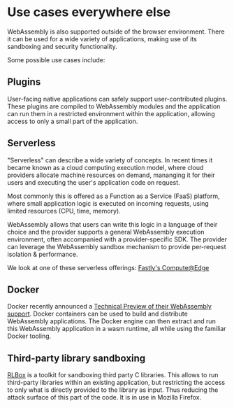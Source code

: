# Use cases everywhere else

WebAssembly is also supported outside of the browser environment.
There it can be used for a wide variety of applications,
making use of its sandboxing and security functionality.

Some possible use cases include:

## Plugins

User-facing native applications can safely support user-contributed plugins.
These plugins are compiled to WebAssembly modules and the application can run them in a restricted environment within the application, allowing access to only a small part of the application.

## Serverless

"Serverless" can describe a wide variety of concepts.
In recent times it became known as a cloud computing execution model,
where cloud providers allocate machine resources on demand, mananging it for their users
and executing the user's application code on request.

Most commonly this is offered as a Function as a Service (FaaS) platform,
where small application logic is executed on incoming requests, using limited resources (CPU, time, memory).

WebAssembly allows that users can write this logic in a language of their choice
and the provider supports a general WebAssembly execution environment, often accompanied with a provider-specific SDK.
The provider can leverage the WebAssembly sandbox mechanism to provide per-request isolation & performance.

We look at one of these serverless offerings:
[Fastly's Compute@Edge](compute-at-edge.md)

## Docker

Docker recently announced a [Technical Preview of their WebAssembly support](https://www.docker.com/blog/docker-wasm-technical-preview/).
Docker containers can be used to build and distribute WebAssembly applications.
The Docker engine can then extract and run this WebAssembly application in a wasm runtime,
all while using the familiar Docker tooling.

## Third-party library sandboxing

[RLBox](https://rlbox.dev/) is a toolkit for sandboxing third party C libraries.
This allows to run third-party libraries within an existing application,
but restricting the access to only what is directly provided to the library as input.
Thus reducing the attack surface of this part of the code.
It is in use in Mozilla Firefox.
